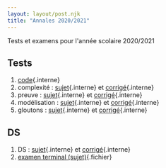 ```yaml
---
layout: layout/post.njk 
title: "Annales 2020/2021"
---
```



<!-- début résumé -->

Tests et examens pour l'année scolaire 2020/2021

<!-- end résumé -->

## Tests

1. [code](./1_test){.interne}
2. complexité : [sujet](./2_test_sujet){.interne} et [corrigé](./2_test_corrige){.interne}
3. preuve : [sujet](./3_test_sujet){.interne} et [corrigé](./3_test_corrige){.interne}
4. modélisation : [sujet](./5_test_sujet){.interne} et [corrigé](./5_test_corrige){.interne}
5. gloutons : [sujet](./6_test_sujet){.interne} et [corrigé](./6_test_corrige){.interne}

## DS

1. DS : [sujet](./4_ds_sujet){.interne} et [corrigé](./4_ds_corrige){.interne}
2. [examen terminal (sujet)](./mpci_et_2020_2021.pdf){.fichier}
